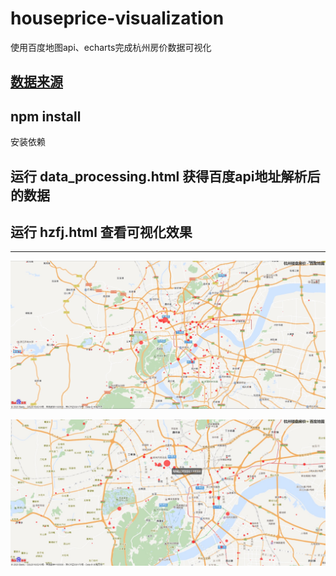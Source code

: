 # houseprice-visualization
使用百度地图api、echarts完成杭州房价数据可视化
## [数据来源](https://github.com/kakuuuu/Node_Crawler_lj)
## npm install
安装依赖
## 运行 data_processing.html 获得百度api地址解析后的数据
## 运行 hzfj.html 查看可视化效果
---
![my-logo.png](./pictures/1.jpg)

![my-logo.png](./pictures/2.jpg)